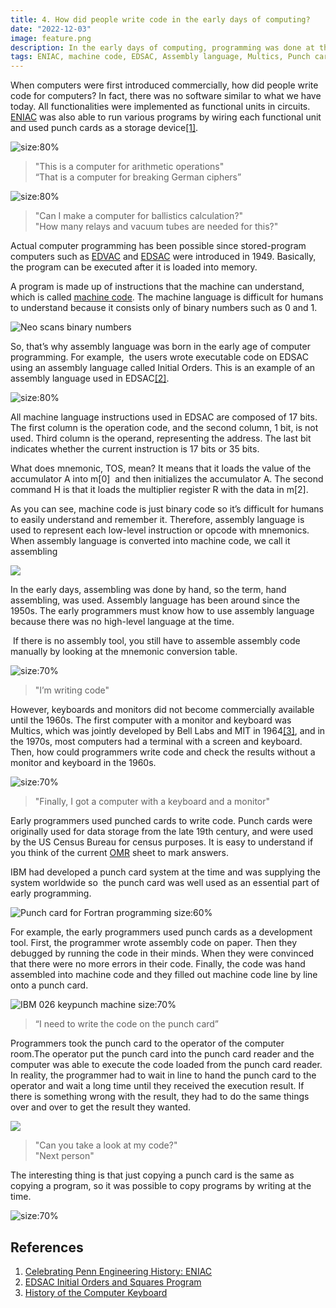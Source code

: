 ```yaml
---
title: 4. How did people write code in the early days of computing?
date: "2022-12-03"
image: feature.png
description: In the early days of computing, programming was done at the hardware level, with functionality embedded in circuits. ENIAC, for example, ran programs by manual rewiring. With the advent of stored-program computers like EDVAC and EDSAC, programming involved writing machine code, a binary language difficult for humans. Assembly language, using mnemonics for machine instructions, simplified the process. Programmers wrote code on paper, debugged it mentally, then transferred it to punch cards for execution, a tedious process that involved waiting for machine time and results...
tags: ENIAC, machine code, EDSAC, Assembly language, Multics, Punch card, Fortran
---
```


When computers were first introduced commercially, how did people write code for computers? In fact, there was no software similar to what we have today. All functionalities were implemented as functional units in circuits. [ENIAC](https://en.wikipedia.org/wiki/ENIAC) was also able to run various programs by wiring each functional unit and used punch cards as a storage device[&#91;1&#93;][1].

![](images/4_1.png "size:80%")
> "This is a computer for arithmetic operations"\
> “That is a computer for breaking German ciphers”

![](images/4_2.png "size:80%")
> "Can I make a computer for ballistics calculation?"\
> "How many relays and vacuum tubes are needed for this?"

Actual computer programming has been possible since stored-program computers such as [EDVAC](https://en.wikipedia.org/wiki/EDVAC) and [EDSAC](https://en.wikipedia.org/wiki/EDSAC) were introduced in 1949. Basically, the program can be executed after it is loaded into memory.

A program is made up of instructions that the machine can understand, which is called [machine code](https://en.wikipedia.org/wiki/Machine_code). The machine language is difficult for humans to understand because it consists only of binary numbers such as 0 and 1.

![Neo scans binary numbers](images/4_3.png "size:70%")

So, that’s why assembly language was born in the early age of computer programming. For example,  the users wrote executable code on EDSAC using an assembly language called Initial Orders. This is an example of an assembly language used in EDSAC[&lbrack;2&rbrack;][2].

![](images/4_4.png "size:80%")

All machine language instructions used in EDSAC are composed of 17 bits. The first column is the operation code, and the second column, 1 bit, is not used. Third column is the operand, representing the address. The last bit indicates whether the current instruction is 17 bits or 35 bits.

What does mnemonic, TOS, mean? It means that it loads the value of the accumulator A into m\[0]  and then initializes the accumulator A. The second command H is that it loads the multiplier register R with the data in m\[2].

As you can see, machine code is just binary code so it’s difficult for humans to easily understand and remember it. Therefore, assembly language is used to represent each low-level instruction or opcode with mnemonics. When assembly language is converted into machine code, we call it assembling

![](images/4_5.png)

In the early days, assembling was done by hand, so the term, hand assembling, was used. Assembly language has been around since the 1950s. The early programmers must know how to use assembly language because there was no high-level language at the time.

 If there is no assembly tool, you still have to assemble assembly code manually by looking at the mnemonic conversion table.

![](images/4_11.png "size:70%")
> "I’m writing code"

However, keyboards and monitors did not become commercially available until the 1960s. The first computer with a monitor and keyboard was Multics, which was jointly developed by Bell Labs and MIT in 1964[&lbrack;3&rbrack;][3], and in the 1970s, most computers had a terminal with a screen and keyboard. Then, how could programmers write code and check the results without a monitor and keyboard in the 1960s.

![](images/4_6.png "size:70%")
> "Finally, I got a computer with a keyboard and a monitor"

Early programmers used punched cards to write code. Punch cards were originally used for data storage from the late 19th century, and were used by the US Census Bureau for census purposes. It is easy to understand if you think of the current [OMR](https://en.wikipedia.org/wiki/Optical_mark_recognition) sheet to mark answers.

IBM had developed a punch card system at the time and was supplying the system worldwide so  the punch card was well used as an essential part of early programming.

![](images/4_7.png "Punch card for Fortran programming size:60%")

For example, the early programmers used punch cards as a development tool. First, the programmer wrote assembly code on paper. Then they debugged by running the code in their minds. When they were convinced that there were no more errors in their code. Finally, the code was hand assembled into machine code and they filled out machine code line by line onto a punch card.

![](images/4_8.png "IBM 026 keypunch machine size:70%")
> “I need to write the code on the punch card”

Programmers took the punch card to the operator of the computer room.The operator put the punch card into the punch card reader and the computer was able to execute the code loaded from the punch card reader. In reality, the programmer had to wait in line to hand the punch card to the operator and wait a long time until they received the execution result. If there is something wrong with the result, they had to do the same things over and over to get the result they wanted.

![](images/4_9.png)
> "Can you take a look at my code?"\
> "Next person"

The interesting thing is that just copying a punch card is the same as copying a program, so it was possible to copy programs by writing at the time.

![](images/4_10.png "size:70%")

## References
1. [Celebrating Penn Engineering History: ENIAC](http://www.seas.upenn.edu/about-seas/eniac/operation.php)
2. [EDSAC Initial Orders and Squares Program](http://www.cl.cam.ac.uk/~mr10/edsacposter.pdf)
3. [History of the Computer Keyboard](http://theinventors.org/library/inventors/blcomputer_keyboard.htm)

[1]: http://www.seas.upenn.edu/about-seas/eniac/operation.php "Celebrating Penn Engineering History: ENIAC"

[2]: http://www.cl.cam.ac.uk/~mr10/edsacposter.pdf "EDSAC Initial Orders and Squares Program"

[3]: http://theinventors.org/library/inventors/blcomputer_keyboard.htm "History of the Computer Keyboard"
